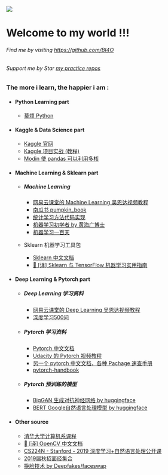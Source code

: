 <a href="https://996.icu"><img src="https://img.shields.io/badge/link-996.icu-red.svg"></a>

# Welcome to my world !!!

###### Find me by visiting  https://github.com/BI4O

###### Support me by Star [my practice  repos](https://github.com/BI4O/ML_git_repos)

### The more i learn, the happier i am :

- #### Python Learning part

  - [莫烦 Python](https://morvanzhou.github.io/)

- #### Kaggle & Data Science part

  - [Kaggle 官网](www.kaggle.com)
  - [Kaggle 项目实战  (教程) ](https://github.com/BI4O/kaggle)
  - [Modin 使 pandas 可以利用多核](https://github.com/BI4O/modin)

- #### Machine Learning  &  Sklearn part

  - ##### Machine Learning

    - [网易云课堂的 Machine Learning 吴恩达视频教程](https://study.163.com/course/courseMain.htm?courseId=1004570029)
    - [南瓜书 pumpkin_book](https://github.com/BI4O/pumpkin-book)
    - [统计学习方法代码实现](https://github.com/BI4O/statistical-learning-method-)
    - [机器学习初学者  by  黄海广博士](https://github.com/BI4O/machine_learning_beginner)
    - [机器学习一百天](https://github.com/BI4O/100-Days-Of-ML-Code)

  - Sklearn 机器学习工具包

    - [Sklearn 中文文档](http://sklearn.apachecn.org/#/)
    - [📖 [译] Sklearn 与 TensorFlow 机器学习实用指南](https://github.com/BI4O/hands-on-ml-zh)

- #### Deep Learning  &  Pytorch part

  - ##### Deep Learning 学习资料

    - [网易云课堂的 Deep Learning 吴恩达视频教程 ](https://mooc.study.163.com/smartSpec/detail/1001319001.htm)
    - [深度学习500问](https://github.com/BI4O/DeepLearning-500-questions)

  - ##### Pytorch 学习资料

    - [Pytorch 中文文档](https://pytorch.apachecn.org/docs/1.0/#/)
    - [Udacity 的 Pytorch 视频教程](https://cn.udacity.com/course/deep-learning-pytorch--ud188)
    - [另一个 pytorch 中文文档，各种 Pachage 速查手册](https://pytorch-cn.readthedocs.io/zh/latest/)
    - [pytorch-handbook](https://github.com/zergtant/pytorch-handbook)

  - ##### Pytorch 预训练的模型

    - [BigGAN 生成对抗神经网络 by huggingface](https://github.com/BI4O/pytorch-pretrained-BigGAN)
    - [BERT Google自然语言处理模型 by huggingface](https://github.com/BI4O/pytorch-pretrained-BERT)

- #### Other source

  - [清华大学计算机系课程](https://github.com/BI4O/REKCARC-TSC-UHT)
  - [📖 [译] OpenCV 中文文档](https://github.com/BI4O/opencv-doc-zh)
  - [CS224N - Stanford - 2019 深度学习+自然语言处理公开课 ](https://github.com/BI4O/CS224N-Stanford-Winter-2019)
  - [2019届秋招面经集合](https://github.com/BI4O/2019-Autumn-recruitment-experience)
  - [换脸技术 by Deepfakes/faceswap](https://github.com/BI4O/faceswap)
